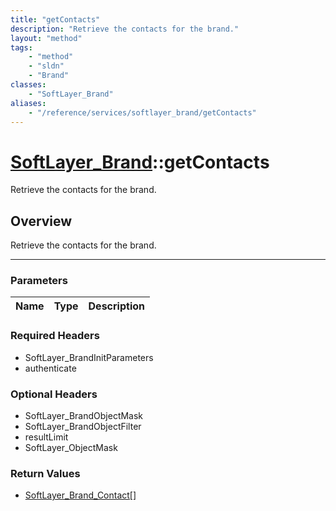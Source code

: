 ```yaml
---
title: "getContacts"
description: "Retrieve the contacts for the brand."
layout: "method"
tags:
    - "method"
    - "sldn"
    - "Brand"
classes:
    - "SoftLayer_Brand"
aliases:
    - "/reference/services/softlayer_brand/getContacts"
---
```

# [SoftLayer_Brand](/reference/services/SoftLayer_Brand)::getContacts


Retrieve the contacts for the brand.


## Overview 
Retrieve the contacts for the brand.

-----

### Parameters 
|Name | Type | Description |
| --- | --- | --- |


### Required Headers
* SoftLayer_BrandInitParameters
* authenticate


### Optional Headers
* SoftLayer_BrandObjectMask
* SoftLayer_BrandObjectFilter
* resultLimit
* SoftLayer_ObjectMask

### Return Values
* <a href='/reference/datatypes/SoftLayer_Brand_Contact'>SoftLayer_Brand_Contact[] </a>




